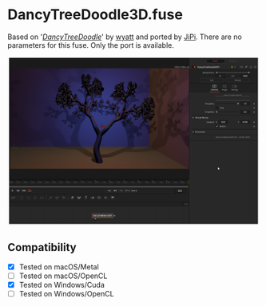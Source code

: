 DancyTreeDoodle3D.fuse
======================

Based on '_[DancyTreeDoodle](https://www.shadertoy.com/view/4lVyzh)_' by [wyatt](https://www.shadertoy.com/user/wyatt) and ported by [JiPi](../../Site/Profiles/JiPi.md). There are no parameters for this fuse. Only the port is available.


[![screenshot](DancyTreeDoodle3D_screenshot.png "DancyTreeDoodle3D.fuse in DaVinci Resolve")](https://www.shadertoy.com/embed/4lVyzh?gui=true&t=10&paused=true&muted=false)

## Compatibility
- [x] Tested on macOS/Metal
- [ ] Tested on macOS/OpenCL
- [x] Tested on Windows/Cuda
- [ ] Tested on Windows/OpenCL

